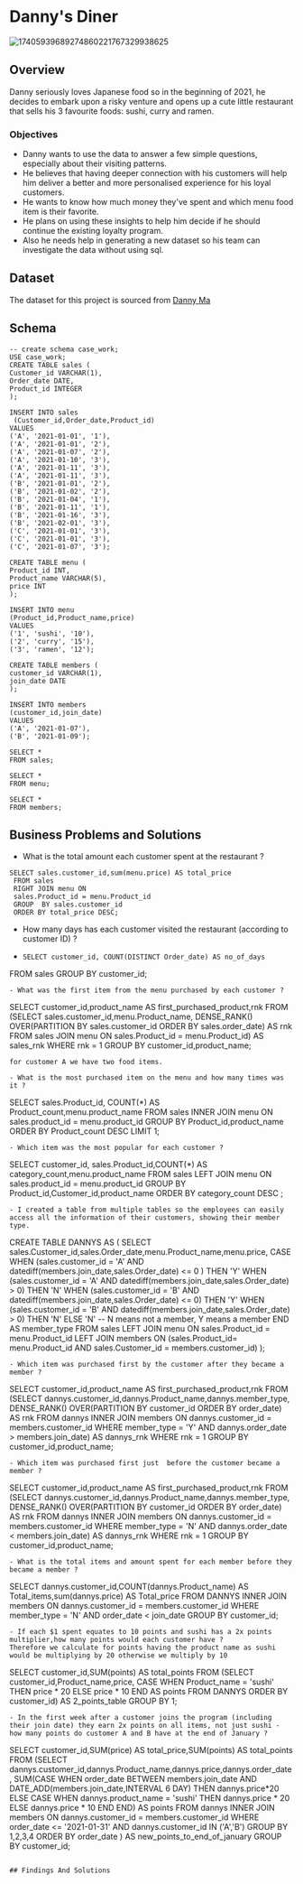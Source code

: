 # Danny's Diner

![17405939689274860221767329938625](https://github.com/user-attachments/assets/3980fcc7-c146-4349-b6b1-dd7ccf2c7c40)

## Overview 
Danny seriously loves Japanese food so in the beginning of 2021, he decides to embark upon a risky venture and opens up a cute little restaurant that sells his 3 favourite foods: sushi, curry and ramen.

### Objectives 
- Danny wants to use the data to answer a few simple questions, especially about their visiting patterns.
- He believes that having deeper connection with his customers will help him deliver a better and more personalised experience for his loyal customers.
- He wants to know how much money they've spent and which menu food item is their favorite.
- He plans on using these insights to help him decide if he should continue the existing loyalty program.
- Also he needs help in generating a new dataset so his team can investigate the data without using sql.

## Dataset
The dataset for this project is sourced from [Danny Ma](https://www.linkedin.com/in/datawithdanny)

## Schema
```
-- create schema case_work;
USE case_work;
CREATE TABLE sales (
Customer_id VARCHAR(1),
Order_date DATE,
Product_id INTEGER
);

INSERT INTO sales
 (Customer_id,Order_date,Product_id)
VALUES
('A', '2021-01-01', '1'),
('A', '2021-01-01', '2'),
('A', '2021-01-07', '2'),
('A', '2021-01-10', '3'),
('A', '2021-01-11', '3'),
('A', '2021-01-11', '3'),
('B', '2021-01-01', '2'),
('B', '2021-01-02', '2'),
('B', '2021-01-04', '1'),
('B', '2021-01-11', '1'),
('B', '2021-01-16', '3'),
('B', '2021-02-01', '3'),
('C', '2021-01-01', '3'),
('C', '2021-01-01', '3'),
('C', '2021-01-07', '3');

CREATE TABLE menu (
Product_id INT,
Product_name VARCHAR(5),
price INT
);

INSERT INTO menu
(Product_id,Product_name,price)
VALUES
('1', 'sushi', '10'),
('2', 'curry', '15'),
('3', 'ramen', '12');

CREATE TABLE members (
customer_id VARCHAR(1),
join_date DATE
);

INSERT INTO members
(customer_id,join_date)
VALUES
('A', '2021-01-07'),
('B', '2021-01-09');

SELECT *
FROM sales;

SELECT *
FROM menu;

SELECT *
FROM members;
```

## Business Problems and Solutions 
- What is the total amount each customer spent at the restaurant ?
```
SELECT sales.customer_id,sum(menu.price) AS total_price
 FROM sales 
 RIGHT JOIN menu ON
 sales.Product_id = menu.Product_id
 GROUP  BY sales.customer_id
 ORDER BY total_price DESC;
```
- How many days has each customer visited the restaurant (according to customer ID) ?
- ```
  SELECT customer_id, COUNT(DISTINCT Order_date) AS no_of_days
 FROM sales
 GROUP BY customer_id;
 ```
- What was the first item from the menu purchased by each customer ?
```
SELECT customer_id,product_name AS first_purchased_product,rnk FROM 
(SELECT  sales.customer_id,menu.Product_name,
DENSE_RANK() OVER(PARTITION BY sales.customer_id ORDER BY sales.order_date) AS rnk
FROM sales
JOIN menu ON
sales.Product_id = menu.Product_id) AS sales_rnk
WHERE rnk = 1
GROUP BY customer_id,product_name;
```
for customer A we have two food items.

- What is the most purchased item on the menu and how many times was it ?
```
SELECT sales.Product_id, COUNT(*) AS Product_count,menu.product_name
FROM sales
INNER JOIN menu ON
sales.product_id = menu.product_id
GROUP BY Product_id,product_name
ORDER BY Product_count DESC
LIMIT 1;
```
- Which item was the most popular for each customer ?
```
SELECT customer_id, sales.Product_id,COUNT(*) AS category_count,menu.product_name
FROM sales
LEFT JOIN menu ON sales.product_id = menu.product_id
GROUP BY Product_id,Customer_id,product_name
ORDER BY category_count DESC
;
```
- I created a table from multiple tables so the employees can easily access all the information of their customers, showing their member type.
```
CREATE TABLE DANNYS AS (
SELECT sales.Customer_id,sales.Order_date,menu.Product_name,menu.price,
 CASE 
	WHEN (sales.customer_id = 'A' AND datediff(members.join_date,sales.Order_date) <= 0 ) THEN 'Y'
	WHEN (sales.customer_id = 'A' AND datediff(members.join_date,sales.Order_date) > 0) THEN 'N'
	WHEN (sales.customer_id = 'B' AND datediff(members.join_date,sales.Order_date) <= 0) THEN 'Y'
	WHEN (sales.customer_id = 'B' AND datediff(members.join_date,sales.Order_date) > 0) THEN 'N'
	ELSE 'N'
    -- N means not a member, Y means a member
END AS member_type
FROM sales
LEFT JOIN menu ON
sales.Product_id = menu.Product_id
LEFT JOIN members ON
(sales.Product_id= menu.Product_id AND sales.Customer_id = members.customer_id)
);
```
- Which item was purchased first by the customer after they became a member ?
```
SELECT customer_id,product_name AS first_purchased_product,rnk 
FROM 
	(SELECT  dannys.customer_id,dannys.Product_name,dannys.member_type,
	DENSE_RANK() OVER(PARTITION BY customer_id ORDER BY order_date) AS rnk
	FROM dannys
	INNER JOIN members ON dannys.customer_id = members.customer_id
	WHERE member_type = 'Y' AND dannys.order_date > members.join_date) AS dannys_rnk
WHERE rnk = 1
GROUP BY customer_id,product_name;
```
- Which item was purchased first just  before the customer became a member ?
```
SELECT customer_id,product_name AS first_purchased_product,rnk 
FROM 
	(SELECT  dannys.customer_id,dannys.Product_name,dannys.member_type,
	DENSE_RANK() OVER(PARTITION BY customer_id ORDER BY order_date) AS rnk
	FROM dannys
	INNER JOIN members ON dannys.customer_id = members.customer_id
	WHERE member_type = 'N' AND dannys.order_date < members.join_date) AS dannys_rnk
WHERE rnk = 1
GROUP BY customer_id,product_name;
```
- What is the total items and amount spent for each member before they became a member ?
```
SELECT dannys.customer_id,COUNT(dannys.Product_name) AS Total_items,sum(dannys.price) AS Total_price
FROM DANNYS
INNER JOIN members ON
dannys.customer_id = members.customer_id
WHERE member_type = 'N' 
AND
order_date < join_date
GROUP BY customer_id;
```
- If each $1 spent equates to 10 points and sushi has a 2x points multiplier,how many points would each customer have ?
Therefore we calculate for points having the product name as sushi would be multiplying by 20 otherwise we multiply by 10
```
SELECT customer_id,SUM(points) AS total_points 
FROM
	(SELECT customer_id,Product_name,price,
		CASE 
			WHEN Product_name = 'sushi' THEN price * 20
			ELSE price * 10
		END AS points
	FROM DANNYS
    ORDER BY customer_id) AS 2_points_table
GROUP BY 1;
```
- In the first week after a customer joins the program (including their join date) they earn 2x points on all items, not just sushi - how many points do customer A and B have at the end of January ?
```
SELECT customer_id,SUM(price) AS total_price,SUM(points) AS total_points 
	FROM 
		(SELECT dannys.customer_id,dannys.Product_name,dannys.price,dannys.order_date,
		SUM(CASE 
			WHEN order_date BETWEEN members.join_date AND DATE_ADD(members.join_date,INTERVAL 6 DAY) THEN dannys.price*20
		ELSE 
			CASE WHEN dannys.product_name = 'sushi' THEN dannys.price * 20
			ELSE dannys.price * 10
            END
		END) AS points
	FROM dannys
    INNER JOIN members ON
    dannys.customer_id = members.customer_id
    WHERE order_date <= '2021-01-31' AND dannys.customer_id IN ('A','B')
    GROUP BY 1,2,3,4
	ORDER BY order_date 
    ) AS new_points_to_end_of_january 
GROUP BY customer_id;
```

## Findings And Solutions 
